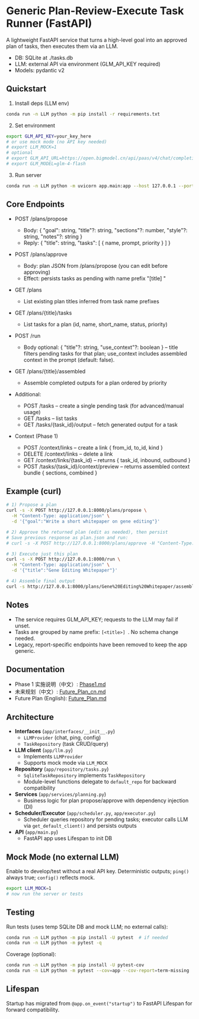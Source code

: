 # Generic Plan-Review-Execute Task Runner (FastAPI)

A lightweight FastAPI service that turns a high-level goal into an approved plan of tasks, then executes them via an LLM.

- DB: SQLite at ./tasks.db
- LLM: external API via environment (GLM_API_KEY required)
- Models: pydantic v2

## Quickstart

1) Install deps (LLM env)

```bash
conda run -n LLM python -m pip install -r requirements.txt
```

2) Set environment

```bash
export GLM_API_KEY=your_key_here
# or use mock mode (no API key needed)
# export LLM_MOCK=1
# optional
# export GLM_API_URL=https://open.bigmodel.cn/api/paas/v4/chat/completions
# export GLM_MODEL=glm-4-flash
```

3) Run server

```bash
conda run -n LLM python -m uvicorn app.main:app --host 127.0.0.1 --port 8000 --reload
```

## Core Endpoints

- POST /plans/propose
  - Body: { "goal": string, "title"?: string, "sections"?: number, "style"?: string, "notes"?: string }
  - Reply: { "title": string, "tasks": [ { name, prompt, priority } ] }
- POST /plans/approve
  - Body: plan JSON from /plans/propose (you can edit before approving)
  - Effect: persists tasks as pending with name prefix "[title] "
- GET /plans
  - List existing plan titles inferred from task name prefixes
- GET /plans/{title}/tasks
  - List tasks for a plan (id, name, short_name, status, priority)
- POST /run
  - Body optional: { "title"?: string, "use_context"?: boolean } – title filters pending tasks for that plan; use_context includes assembled context in the prompt (default: false).
- GET /plans/{title}/assembled
  - Assemble completed outputs for a plan ordered by priority
- Additional:
  - POST /tasks – create a single pending task (for advanced/manual usage)
  - GET  /tasks – list tasks
  - GET  /tasks/{task_id}/output – fetch generated output for a task

- Context (Phase 1)
  - POST /context/links – create a link { from_id, to_id, kind }
  - DELETE /context/links – delete a link
  - GET /context/links/{task_id} – returns { task_id, inbound, outbound }
  - POST /tasks/{task_id}/context/preview – returns assembled context bundle { sections, combined }

## Example (curl)

```bash
# 1) Propose a plan
curl -s -X POST http://127.0.0.1:8000/plans/propose \
  -H "Content-Type: application/json" \
  -d '{"goal":"Write a short whitepaper on gene editing"}'

# 2) Approve the returned plan (edit as needed), then persist
# Save previous response as plan.json and run:
# curl -s -X POST http://127.0.0.1:8000/plans/approve -H "Content-Type: application/json" --data-binary @plan.json

# 3) Execute just this plan
curl -s -X POST http://127.0.0.1:8000/run \
  -H "Content-Type: application/json" \
  -d '{"title":"Gene Editing Whitepaper"}'

# 4) Assemble final output
curl -s http://127.0.0.1:8000/plans/Gene%20Editing%20Whitepaper/assembled
```

## Notes
- The service requires GLM_API_KEY; requests to the LLM may fail if unset.
- Tasks are grouped by name prefix: `[<title>] `. No schema change needed.
- Legacy, report-specific endpoints have been removed to keep the app generic.

## Documentation
- Phase 1 实施说明（中文）: [Phase1.md](./Phase1.md)
- 未来规划（中文）: [Future_Plan_cn.md](./Future_Plan_cn.md)
- Future Plan (English): [Future_Plan.md](./Future_Plan.md)

## Architecture
- **Interfaces** (`app/interfaces/__init__.py`)
  - `LLMProvider` (chat, ping, config)
  - `TaskRepository` (task CRUD/query)
- **LLM client** (`app/llm.py`)
  - Implements `LLMProvider`
  - Supports mock mode via `LLM_MOCK`
- **Repository** (`app/repository/tasks.py`)
  - `SqliteTaskRepository` implements `TaskRepository`
  - Module-level functions delegate to `default_repo` for backward compatibility
- **Services** (`app/services/planning.py`)
  - Business logic for plan propose/approve with dependency injection (DI)
- **Scheduler/Executor** (`app/scheduler.py`, `app/executor.py`)
  - Scheduler queries repository for pending tasks; executor calls LLM via `get_default_client()` and persists outputs
- **API** (`app/main.py`)
  - FastAPI app uses Lifespan to init DB

## Mock Mode (no external LLM)
Enable to develop/test without a real API key. Deterministic outputs; `ping()` always true; `config()` reflects mock.

```bash
export LLM_MOCK=1
# now run the server or tests
```

## Testing
Run tests (uses temp SQLite DB and mock LLM; no external calls):

```bash
conda run -n LLM python -m pip install -U pytest  # if needed
conda run -n LLM python -m pytest -q
```

Coverage (optional):

```bash
conda run -n LLM python -m pip install -U pytest-cov
conda run -n LLM python -m pytest --cov=app --cov-report=term-missing
```

## Lifespan
Startup has migrated from `@app.on_event("startup")` to FastAPI Lifespan for forward compatibility.

